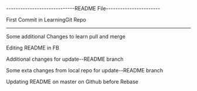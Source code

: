 -----------------------------README File-----------------------

First Commit in LearningGit Repo

----------------------------------------------------------------
Some additional Changes to learn pull and merge

Editing README in FB

Additional changes for update--README branch

Some exta changes from local repo for update--README branch

Updating README on master on Github before Rebase
